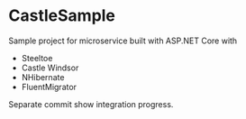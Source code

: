 # CastleSample

Sample project for microservice built with ASP.NET Core with

* Steeltoe
* Castle Windsor
* NHibernate
* FluentMigrator

Separate commit show integration progress.
